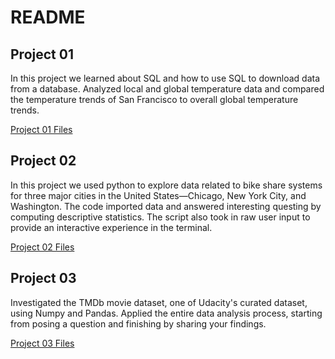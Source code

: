# README

## Project 01
In this project we learned about SQL and how to use SQL to download data from a database. Analyzed local and global temperature data and compared the temperature trends of San Francisco to overall global temperature trends.

[Project 01 Files](https://github.com/amitshankar/Udacity/tree/master/Data_Analyst_Nanodegree/Term_01/Project_01)

## Project 02
In this project we used python to explore data related to bike share systems for three major cities in the United States—Chicago, New York City, and Washington. 
The code imported data and answered interesting questing by computing descriptive statistics. The script also took in raw user input to provide an interactive experience in the terminal.

[Project 02 Files](https://github.com/amitshankar/Udacity/tree/master/Data_Analyst_Nanodegree/Term_01/Project_02)

## Project 03
Investigated the TMDb movie dataset, one of Udacity's curated dataset, using Numpy and Pandas. Applied the entire data analysis process, starting from posing a question and finishing by sharing your findings.

[Project 03 Files](https://github.com/amitshankar/Udacity/tree/master/Data_Analyst_Nanodegree/Term_01/Project_03)



